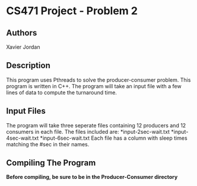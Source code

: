 # CS471 Project - Problem 2

## Authors
Xavier Jordan

## Description
This program uses Pthreads to solve the producer-consumer problem. This program is written in C++. The program will take an input file with a few lines of data to compute the turnaround time.

## Input Files
The program will take three seperate files containing 12 producers and 12 consumers in each file. The files included are:
*input-2sec-wait.txt
*input-4sec-wait.txt
*input-6sec-wait.txt
Each file has a column with sleep times matching the #sec in their names.

## Compiling The Program
**Before compiling, be sure to be in the Producer-Consumer directory**<br>